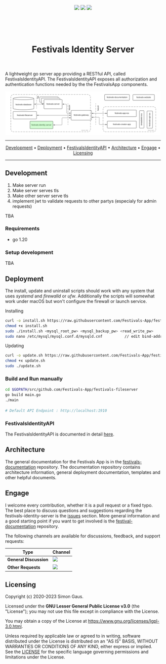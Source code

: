 <p align="center">
   <a href="https://github.com/festivals-app/festivals-identity-server/commits/" title="Last Commit"><img src="https://img.shields.io/github/last-commit/festivals-app/festivals-identity-server?style=flat"></a>
   <a href="https://github.com/festivals-app/festivals-identity-server/issues" title="Open Issues"><img src="https://img.shields.io/github/issues/festivals-app/festivals-identity-server?style=flat"></a>
   <a href="./LICENSE" title="License"><img src="https://img.shields.io/github/license/festivals-app/festivals-identity-server.svg"></a>
</p>

<h1 align="center">
  <br/><br/>
    Festivals Identity Server
  <br/><br/>
</h1>

A lightweight go server app providing a RESTful API, called FestivalsIdentityAPI. The FestivalsIdentityAPI exposes all authorization and authentication functions needed by the the FestivalsApp components.

![Figure 1: Architecture Overview Highlighted](https://github.com/Festivals-App/festivals-documentation/blob/main/images/architecture/overview_id.png "Figure 1: Architecture Overview Highlighted")

<hr/>
<p align="center">
  <a href="#development">Development</a> •
  <a href="#deployment">Deployment</a> •
  <a href="#festivalsidentityapi">FestivalsIdentityAPI</a> •
  <a href="#architecture">Architecture</a> •
  <a href="#engage">Engage</a> •
  <a href="#licensing">Licensing</a>
</p>
<hr/>

## Development

1. Make server run
2. Make server serves tls
3. Make other server serve tls
4. implement jwt to validate requests to other partys (especialy for admin requests)

TBA

### Requirements

-  go 1.20

### Setup development

TBA

## Deployment

The install, update and uninstall scripts should work with any system that uses *systemd* and *firewalld* or *ufw*. 
Additionally the scripts will somewhat work under macOS but won't configure the firewall or launch service.

Installing
```bash
curl -o install.sh https://raw.githubusercontent.com/Festivals-App/festivals-identity-server/master/operation/install.sh
chmod +x install.sh
sudo ./install.sh <mysql_root_pw> <mysql_backup_pw> <read_write_pw>
sudo nano /etc/mysql/mysql.conf.d/mysqld.cnf          // edit bind-address=<private-ip>
```

Updating
```bash
curl -o update.sh https://raw.githubusercontent.com/Festivals-App/festivals-identity-server/master/operation/update.sh
chmod +x update.sh
sudo ./update.sh
```

### Build and Run manually
```bash
cd $GOPATH/src/github.com/Festivals-App/festivals-fileserver
go build main.go
./main

# Default API Endpoint : http://localhost:1910
```

### FestivalsIdentityAPI

The FestivalsIdentityAPI is documented in detail [here](./DOCUMENTATION.md).

## Architecture

The general documentation for the Festivals App is in the [festivals-documentation](https://github.com/festivals-app/festivals-documentation) repository. 
The documentation repository contains architecture information, general deployment documentation, templates and other helpful documents.

## Engage

I welcome every contribution, whether it is a pull request or a fixed typo. The best place to discuss questions and suggestions regarding the festivals-identity-server is the [issues](https://github.com/festivals-app/festivals-identity-server/issues/) section. More general information and a good starting point if you want to get involved is the [festival-documentation](https://github.com/Festivals-App/festivals-documentation) repository.

The following channels are available for discussions, feedback, and support requests:

| Type                     | Channel                                                |
| ------------------------ | ------------------------------------------------------ |
| **General Discussion**   | <a href="https://github.com/festivals-app/festivals-documentation/issues/new/choose" title="General Discussion"><img src="https://img.shields.io/github/issues/festivals-app/festivals-documentation/question.svg?style=flat-square"></a> </a>   |
| **Other Requests**    | <a href="mailto:simon.cay.gaus@gmail.com" title="Email me"><img src="https://img.shields.io/badge/email-Simon-green?logo=mail.ru&style=flat-square&logoColor=white"></a>   |

## Licensing

Copyright (c) 2020-2023 Simon Gaus.

Licensed under the **GNU Lesser General Public License v3.0** (the "License"); you may not use this file except in compliance with the License.

You may obtain a copy of the License at https://www.gnu.org/licenses/lgpl-3.0.html.

Unless required by applicable law or agreed to in writing, software distributed under the License is distributed on an "AS IS" BASIS, WITHOUT WARRANTIES OR CONDITIONS OF ANY KIND, either express or implied. See the [LICENSE](./LICENSE) for the specific language governing permissions and limitations under the License.